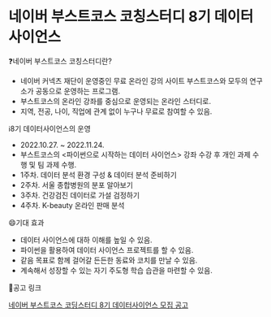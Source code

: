 # 네이버 부스트코스 코칭스터디 8기 데이터사이언스

❓네이버 부스트코스 코칭스터디란?
* 네이버 커넥츠 재단이 운영중인 무료 온라인 강의 사이트 부스트코스와 모두의 연구소가 공동으로 운영하는 프로그램.
* 부스트코스의 온라인 강좌를 중심으로 운영되는 온라인 스터디로.
* 지역, 전공, 나이, 직업에 관계 없이 누구나 무료로 참여할 수 있음.

ℹ️8기 데이터사이언스의 운영
* 2022.10.27. ~ 2022.11.24.
* 부스트코스의 <파이썬으로 시작하는 데이터 사이언스> 강좌 수강 후 개인 과제 수행 및 팀 과제 수행.
* 1주차. 데이터 분석 환경 구성 & 데이터 분석 준비하기
* 2주차. 서울 종합병원의 분포 알아보기
* 3주차. 건강검진 데이터로 가설 검정하기
* 4주차. K-beauty 온라인 판매 분석

😄기대 효과
* 데이터 사이언스에 대하 이해를 높일 수 있음.
* 파이썬을 활용하여 데이터 사이언스 프로젝트를 할 수 있음.
* 같음 목표로 함께 걸어갈 든든한 동료와 코치를 만날 수 있음.
* 계속해서 성장할 수 있는 자기 주도형 학습 습관을 마련할 수 있음.

🔗공고 링크

[네이버 부스트코스 코딩스터디 8기 데이터사이언스 모집 공고](https://post.naver.com/viewer/postView.naver?volumeNo=34518834&memberNo=34635212&navigationType=push)
